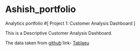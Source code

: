 # Ashish_portfolio
Analytics portfolio
#[ Project 1: Customer Analysis Dashboard ]

This is a Descriptive Customer Analysis Dashboard.

The data taken from [github](https://github.com/stanley-george-joseph/Customer-Analysis-Tableau)
link- [Tablaeu](https://public.tableau.com/app/profile/ashish.kumar7751/viz/CustomerAnalysis_16844368151170/Dashboard1)
